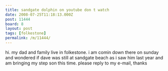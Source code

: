 ```yaml
---
title: sandgate dolphin on youtube don t watch
date: 2008-07-25T11:18:13.000Z
post: 11444
board: 8
layout: post
tags: [folkestone]
permalink: /m/11444/
---
```

hi. my dad and family live in folkestone. i am comin down there on sunday and wondered if dave was still at sandgate beach as i saw him last year and am bringing my step son this time. please reply to my e-mail, thanks
